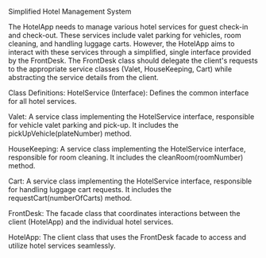 Simplified Hotel Management System

The HotelApp needs to manage various hotel services for guest check-in and check-out. These services include valet parking for vehicles, room cleaning, and handling luggage carts. 
However, the HotelApp aims to interact with these services through a simplified, single interface provided by the FrontDesk. The FrontDesk class should delegate the client's requests to the appropriate service
classes (Valet, HouseKeeping, Cart) while abstracting the service details from the client.

Class Definitions:
HotelService (Interface): Defines the common interface for all hotel services.

Valet: A service class implementing the HotelService interface, responsible for vehicle valet parking and pick-up. It includes the pickUpVehicle(plateNumber) method.

HouseKeeping: A service class implementing the HotelService interface, responsible for room cleaning. It includes the cleanRoom(roomNumber) method.

Cart: A service class implementing the HotelService interface, responsible for handling luggage cart requests. It includes the requestCart(numberOfCarts) method.

FrontDesk: The facade class that coordinates interactions between the client (HotelApp) and the individual hotel services.

HotelApp: The client class that uses the FrontDesk facade to access and utilize hotel services seamlessly.
